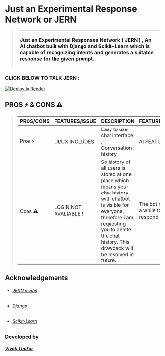 # Just an Experimental Response Network or JERN

> | <p align='left'>Just an Experimental Responses Network ( JERN ) , An AI chatbot built with Django and Scikit-Learn which is capable of recognizing intents and generates a suitable response for the given prompt. |
> |---------------------------------------- |





### CLICK BELOW TO TALK JERN : 
[![Deploy to Render](https://render.com/images/deploy-to-render-button.svg)](https://jern.onrender.com)


##

## PROS :zap: & CONS :warning:
> | PROS/CONS |  FEATURES/ISSUE    | DESCRIPTION  | FEATURES/ISSUE | DESCRIPTION  |
> |------------------------------|--------------------|--------------|----------------|--------------|
> | Pros  :zap: |  UI/UX INCLUDES | Easy to use chat interface , Conversation history  |  AI FEATURES |  Recognize user intents and responds |
> | Cons :warning:  |  LOGIN NOT AVALIABLE :exclamation: |  So history of all users is stored at one place which means your chat history with chatbot is visible for everyone, therefore i am requesting you to delete the chat history. This drawback will be resolved in future. |  The bot may take a while to respond :exclamation: |  As it uses a free web server of render , so sometimes bot may takes some time to respond. |
>


## Acknowledgements

- ######  [JERN model](https://github.com/vivek09thakur/JERN)
- ###### [Django](https://www.djangoproject.com/start/)
- ###### [Scikit-Learn](https://scikit-learn.org/stable/)

### Developed by 

##### [Vivek Thakur](https://www.github.com/vivek09thakur/)
